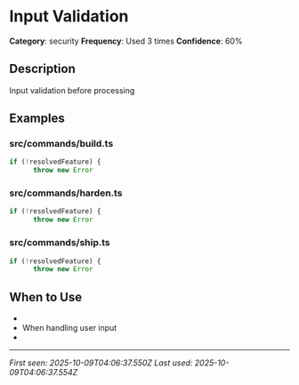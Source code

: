 # Input Validation

**Category**: security
**Frequency**: Used 3 times
**Confidence**: 60%

## Description
Input validation before processing

## Examples

### src/commands/build.ts
```typescript
if (!resolvedFeature) {
      throw new Error
```


### src/commands/harden.ts
```typescript
if (!resolvedFeature) {
      throw new Error
```


### src/commands/ship.ts
```typescript
if (!resolvedFeature) {
      throw new Error
```


## When to Use
- 
- When handling user input
- 

---
*First seen: 2025-10-09T04:06:37.550Z*
*Last used: 2025-10-09T04:06:37.554Z*
